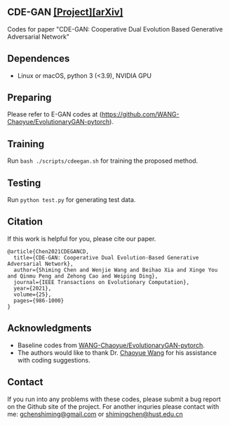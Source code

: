 ## CDE-GAN [[Project]](https://shiming-chen.github.io/CDE-GAN-website/CDE-GAN.html)[[arXiv]](https://arxiv.org/abs/2008.09388)
Codes for paper "CDE-GAN: Cooperative Dual Evolution Based Generative Adversarial Network"

## Dependences 
- Linux or macOS, python 3 (<3.9), NVIDIA GPU



## Preparing
Please refer to E-GAN codes at (https://github.com/WANG-Chaoyue/EvolutionaryGAN-pytorch).


## Training

Run `bash ./scripts/cdeegan.sh` for training the proposed method.

## Testing

Run `python test.py` for generating test data.

## Citation
If this work is helpful for you, please cite our paper.

```
@article{Chen2021CDEGANCD,
  title={CDE-GAN: Cooperative Dual Evolution-Based Generative Adversarial Network},
  author={Shiming Chen and Wenjie Wang and Beihao Xia and Xinge You and Qinmu Peng and Zehong Cao and Weiping Ding},
  journal={IEEE Transactions on Evolutionary Computation},
  year={2021},
  volume={25},
  pages={986-1000}
}
```

## Acknowledgments
- Baseline codes from  [WANG-Chaoyue/EvolutionaryGAN-pytorch](https://github.com/WANG-Chaoyue/EvolutionaryGAN-pytorch).
- The authors would like to thank  Dr. [Chaoyue Wang](https://www.sydney.edu.au/engineering/about/our-people/academic-staff/chaoyue-wang.html) for his assistance with coding suggestions.




## Contact
If you run into any problems with these codes, please submit a bug report on the Github site of the project. For another inquries please contact with me: gchenshiming@gmail.com or shimingchen@hust.edu.cn



